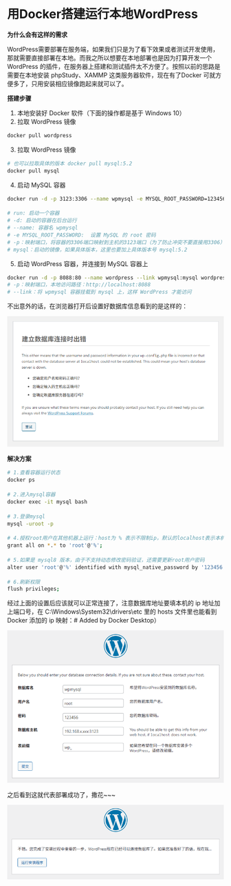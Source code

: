 # 用Docker搭建运行本地WordPress

**为什么会有这样的需求**

WordPress需要部署在服务端，如果我们只是为了看下效果或者测试开发使用，那就需要直接部署在本地。而我之所以想要在本地部署也是因为打算开发一个WordPress 的插件，在服务器上搭建和测试插件太不方便了。按照以前的思路是需要在本地安装 phpStudy、XAMMP 这类服务器软件，现在有了Docker 可就方便多了，只用安装相应镜像跑起来就可以了。

**搭建步骤**

1. 本地安装好 Docker 软件（下面的操作都是基于 Windows 10）
2. 拉取 WordPress 镜像
```bash
docker pull wordpress
```
3. 拉取 WordPress 镜像
```bash
# 也可以拉取具体的版本 docker pull mysql:5.2
docker pull mysql
```
4. 启动 MySQL 容器
```bash
docker run -d -p 3123:3306 --name wpmysql -e MYSQL_ROOT_PASSWORD=123456 mysql

# run: 启动一个容器
# -d: 启动的容器在后台运行
# --name: 容器名 wpmysql
# -e MYSQL_ROOT_PASSWORD:  设置 MySQL 的 root 密码
# -p：映射端口，将容器的3306端口映射到主机的3123端口（为了防止冲突不要直接用3306）
# mysql：启动的镜像，如果具体版本，这里也要加上具体版本号 mysql:5.2
```

5. 启动 WordPress 容器，并连接到 MySQL 容器上
```bash
docker run -d -p 8088:80 --name wordpress --link wpmysql:mysql wordpress
# -p：映射端口，本地访问路径：http://localhost:8088
# --link：将 wpmysql 容器挂载到 mysql 上，这样 WordPress 才能访问
```

不出意外的话，在浏览器打开后设置好数据库信息看到的是这样的：

<img src="./1.png">

**解决方案**

```bash
# 1.查看容器运行状态
docker ps

# 2.进入mysql容器
docker exec -it mysql bash

# 3.登录mysql
mysql -uroot -p

# 4.授权root用户在其他机器上运行：host为 % 表示不限制ip，默认的localhost表示本机使用
grant all on *.* to 'root'@'%';

# 5.如果是 mysql8 版本，由于不支持动态修改密码验证，还需要更新root用户密码
alter user 'root'@'%' identified with mysql_native_password by '123456';

# 6.刷新权限
flush privileges;
```

经过上面的设置后应该就可以正常连接了，注意数据库地址要填本机的 ip 地址加上端口号，在 C:\Windows\System32\drivers\etc 里的 hosts 文件里也能看到 Docker 添加的 ip 映射：# Added by Docker Desktop）

<img src="./2.png">

之后看到这就代表部署成功了，撒花~~~

<img src="./3.png">